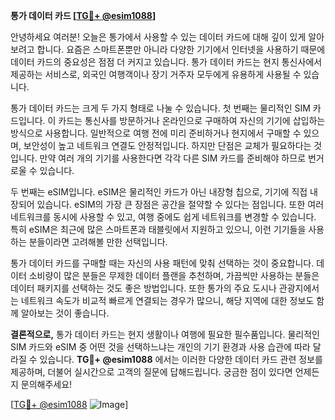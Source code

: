 **통가 데이터 카드 [[TG💪+ @esim1088](https://t.me/s/esim1088)]**

안녕하세요 여러분! 오늘은 통가에서 사용할 수 있는 데이터 카드에 대해 깊이 있게 알아보려고 합니다. 요즘은 스마트폰뿐만 아니라 다양한 기기에서 인터넷을 사용하기 때문에 데이터 카드의 중요성은 점점 더 커지고 있습니다. 통가 데이터 카드는 현지 통신사에서 제공하는 서비스로, 외국인 여행객이나 장기 거주자 모두에게 유용하게 사용될 수 있습니다.

통가 데이터 카드는 크게 두 가지 형태로 나눌 수 있습니다. 첫 번째는 물리적인 SIM 카드입니다. 이 카드는 통신사를 방문하거나 온라인으로 구매하여 자신의 기기에 삽입하는 방식으로 사용합니다. 일반적으로 여행 전에 미리 준비하거나 현지에서 구매할 수 있으며, 보안성이 높고 네트워크 연결도 안정적입니다. 하지만 단점은 교체가 필요하다는 것입니다. 만약 여러 개의 기기를 사용한다면 각각 다른 SIM 카드를 준비해야 하므로 번거로울 수 있습니다.

두 번째는 eSIM입니다. eSIM은 물리적인 카드가 아닌 내장형 칩으로, 기기에 직접 내장되어 있습니다. eSIM의 가장 큰 장점은 공간을 절약할 수 있다는 점입니다. 또한 여러 네트워크를 동시에 사용할 수 있고, 여행 중에도 쉽게 네트워크를 변경할 수 있습니다. 특히 eSIM은 최근에 많은 스마트폰과 태블릿에서 지원하고 있으니, 이런 기기들을 사용하는 분들이라면 고려해볼 만한 선택입니다.

통가 데이터 카드를 구매할 때는 자신의 사용 패턴에 맞춰 선택하는 것이 중요합니다. 데이터 소비량이 많은 분들은 무제한 데이터 플랜을 추천하며, 가끔씩만 사용하는 분들은 데이터 패키지를 선택하는 것도 좋은 방법입니다. 또한 통가의 주요 도시나 관광지에서는 네트워크 속도가 비교적 빠르게 연결되는 경우가 많으니, 해당 지역에 대한 정보도 함께 알아보는 것이 좋습니다.

**결론적으로,** 통가 데이터 카드는 현지 생활이나 여행에 필요한 필수품입니다. 물리적인 SIM 카드와 eSIM 중 어떤 것을 선택하느냐는 개인의 기기 환경과 사용 습관에 따라 달라질 수 있습니다. **TG💪+ @esim1088** 에서는 이러한 다양한 데이터 카드 관련 정보를 제공하며, 더불어 실시간으로 고객의 질문에 답해드립니다. 궁금한 점이 있다면 언제든지 문의해주세요!

[[TG💪+ @esim1088](https://t.me/s/esim1088) ![Image](https://i.postimg.cc/Y0z9fWf4/image.png)]